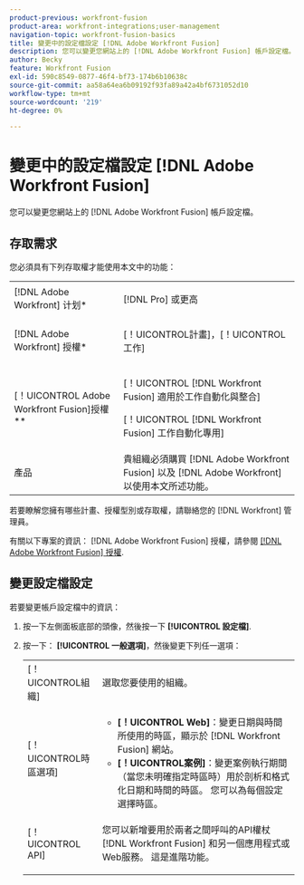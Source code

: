 ```yaml
---
product-previous: workfront-fusion
product-area: workfront-integrations;user-management
navigation-topic: workfront-fusion-basics
title: 變更中的設定檔設定 [!DNL Adobe Workfront Fusion]
description: 您可以變更您網站上的 [!DNL Adobe Workfront Fusion] 帳戶設定檔。
author: Becky
feature: Workfront Fusion
exl-id: 590c8549-0877-46f4-bf73-174b6b10638c
source-git-commit: aa58a64ea6b09192f93fa89a42a4bf6731052d10
workflow-type: tm+mt
source-wordcount: '219'
ht-degree: 0%

---
```


# 變更中的設定檔設定 [!DNL Adobe Workfront Fusion]

您可以變更您網站上的 [!DNL Adobe Workfront Fusion] 帳戶設定檔。

## 存取需求

您必須具有下列存取權才能使用本文中的功能：

<table style="table-layout:auto"> 
 <col> 
 <col> 
 <tbody> 
  <tr> 
    <td role="rowheader">[!DNL Adobe Workfront] 计划*</td> 
   <td> <p>[!DNL Pro] 或更高</p> </td> 
  </tr> 
  <tr data-mc-conditions=""> 
   <td role="rowheader">[!DNL Adobe Workfront] 授權*</td> 
   <td> <p>[！UICONTROL計畫]，[！UICONTROL工作]</p> </td> 
  </tr> 
  <tr> 
   <td role="rowheader">[！UICONTROL Adobe Workfront Fusion]授權**</td> 
   <td> <p>[！UICONTROL [!DNL Workfront Fusion] 適用於工作自動化與整合] </p><p>[！UICONTROL [!DNL Workfront Fusion] 工作自動化專用]</p>   </td> 
  </tr> 
  <tr> 
   <td role="rowheader">產品</td> 
   <td>貴組織必須購買 [!DNL Adobe Workfront Fusion] 以及 [!DNL Adobe Workfront] 以使用本文所述功能。</td> 
  </tr> 
 </tbody> 
</table>

若要瞭解您擁有哪些計畫、授權型別或存取權，請聯絡您的 [!DNL Workfront] 管理員。

有關以下專案的資訊： [!DNL Adobe Workfront Fusion] 授權，請參閱 [[!DNL Adobe Workfront Fusion] 授權](../../workfront-fusion/get-started/license-automation-vs-integration.md).

## 變更設定檔設定

若要變更帳戶設定檔中的資訊：

1. 按一下左側面板底部的頭像，然後按一下 **[!UICONTROL 設定檔]**.
1. 按一下： **[!UICONTROL 一般選項]**，然後變更下列任一選項：

   <table style="table-layout:auto"> 
    <col> 
    <col> 
    <tbody> 
     <tr> 
      <td role="rowheader">[！UICONTROL組織]</td> 
      <td> <p>選取您要使用的組織。<br></p> </td> 
     </tr> 
     <tr> 
      <td role="rowheader">[！UICONTROL時區選項]</td> 
      <td> 
       <ul> 
        <li><strong>[！UICONTROL Web]</strong>：變更日期與時間所使用的時區，顯示於 [!DNL Workfront Fusion] 網站。</li> 
        <li><strong>[！UICONTROL案例]</strong>：變更案例執行期間（當您未明確指定時區時）用於剖析和格式化日期和時間的時區。 您可以為每個設定選擇時區。</li> 
       </ul> </td> 
     </tr> 
     <tr data-mc-conditions=""> 
      <td role="rowheader">[！UICONTROL API]</td> 
      <td> <p>您可以新增要用於兩者之間呼叫的API權杖 [!DNL Workfront Fusion] 和另一個應用程式或Web服務。 這是進階功能。</p> </td> 
     </tr> 
    </tbody> 
   </table>
